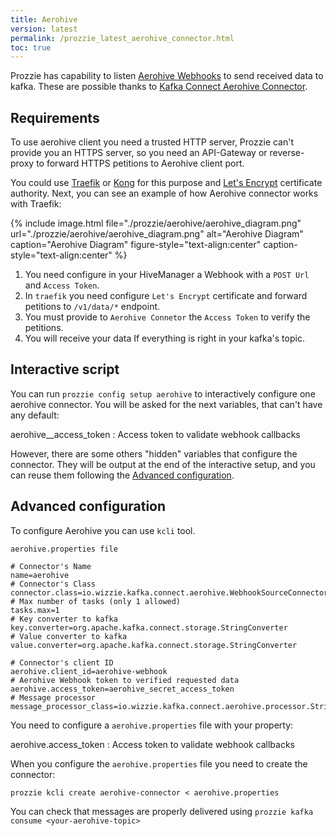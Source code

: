 ```yaml
---
title: Aerohive
version: latest
permalink: /prozzie_latest_aerohive_connector.html
toc: true
---
```


Prozzie has capability to listen [Aerohive Webhooks](https://developer.aerohive.com/docs/webhooks) to send received data to kafka. These are possible thanks to [Kafka Connect Aerohive Connector](https://github.com/wizzie-io/kafka-connect-aerohive).

## Requirements

To use aerohive client you need a trusted HTTP server, Prozzie can't provide you an HTTPS server, so you need an API-Gateway or reverse-proxy to forward HTTPS petitions to Aerohive client port.

You could use [Traefik](https://traefik.io/) or [Kong](https://konghq.com/) for this purpose and [Let's Encrypt](https://letsencrypt.org/) certificate authority. Next, you can see an example of how Aerohive connector works with Traefik:

{% include image.html file="./prozzie/aerohive/aerohive_diagram.png" url="./prozzie/aerohive/aerohive_diagram.png" alt="Aerohive Diagram" caption="Aerohive Diagram" figure-style="text-align:center" caption-style="text-align:center" %}

1. You need configure in your HiveManager a Webhook with a `POST Url` and `Access Token`.
2. In `traefik` you need configure `Let's Encrypt` certificate and forward petitions to `/v1/data/*` endpoint.
3. You must provide to `Aerohive Connetor` the `Access Token` to verify the petitions.
4. You will receive your data If everything is right in your kafka's topic.

## Interactive script

You can run `prozzie config setup aerohive` to interactively configure one aerohive connector. You will be asked for the next variables, that can't have any default:

aerohive__access_token
: Access token to validate webhook callbacks

However, there are some others "hidden" variables that configure the connector.
They will be output at the end of the interactive setup, and you can reuse them
following the [Advanced configuration](#Advanced-configuration).

## Advanced configuration

To configure Aerohive you can use `kcli` tool.

`aerohive.properties file`

```properties
# Connector's Name
name=aerohive
# Connector's Class
connector.class=io.wizzie.kafka.connect.aerohive.WebhookSourceConnector
# Max number of tasks (only 1 allowed)
tasks.max=1
# Key converter to kafka
key.converter=org.apache.kafka.connect.storage.StringConverter
# Value converter to kafka
value.converter=org.apache.kafka.connect.storage.StringConverter

# Connector's client ID
aerohive.client_id=aerohive-webhook
# Aerohive Webhook token to verified requested data
aerohive.access_token=aerohive_secret_access_token
# Message processor
message_processor_class=io.wizzie.kafka.connect.aerohive.processor.StringProcessor
```

You need to configure a `aerohive.properties` file with your property:

aerohive.access_token
: Access token to validate webhook callbacks

When you configure the `aerohive.properties` file you need to create the connector:

`prozzie kcli create aerohive-connector < aerohive.properties`

You can check that messages are properly delivered using `prozzie kafka consume <your-aerohive-topic>`

